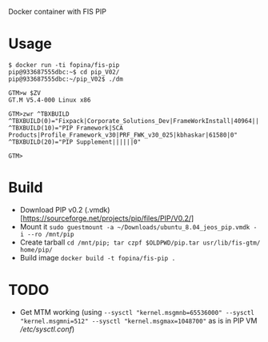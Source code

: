 Docker container with FIS PIP

# Usage

```
$ docker run -ti fopina/fis-pip
pip@933687555dbc:~$ cd pip_V02/
pip@933687555dbc:~/pip_V02$ ./dm

GTM>w $ZV
GT.M V5.4-000 Linux x86

GTM>zwr ^TBXBUILD
^TBXBUILD(0)="Fixpack|Corporate_Solutions_Dev|FrameWorkInstall|40964|||0"
^TBXBUILD(10)="PIP Framework|SCA Products|Profile_Framework_v30|PRF_FWK_v30_025|kbhaskar|61580|0"
^TBXBUILD(20)="PIP Supplement||||||0"

GTM>

```

# Build

* Download PIP v0.2 (.vmdk)[https://sourceforge.net/projects/pip/files/PIP/V0.2/]
* Mount it `sudo guestmount -a ~/Downloads/ubuntu_8.04_jeos_pip.vmdk -i --ro /mnt/pip`
* Create tarball `cd /mnt/pip; tar czpf $OLDPWD/pip.tar usr/lib/fis-gtm/ home/pip/`
* Build image `docker build -t fopina/fis-pip .`

# TODO

* Get MTM working (using `--sysctl "kernel.msgmnb=65536000" --sysctl "kernel.msgmni=512" --sysctl "kernel.msgmax=1048700"` as is in PIP VM */etc/sysctl.conf*)
